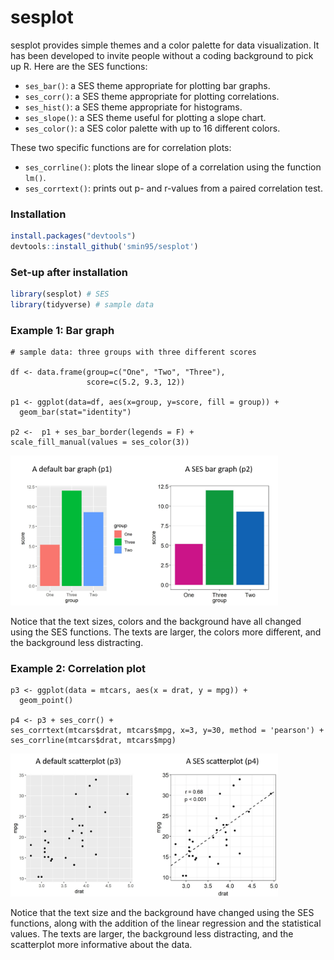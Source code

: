 # sesplot

sesplot provides simple themes and a color palette for data visualization. It has been developed to invite people without a coding background to pick up R. Here are the SES functions:

* `ses_bar()`: a SES theme appropriate for plotting bar graphs. 
* `ses_corr()`: a SES theme appropriate for plotting correlations.
* `ses_hist()`: a SES theme appropriate for histograms.
* `ses_slope()`: a SES theme useful for plotting a slope chart.
* `ses_color()`: a SES color palette with up to 16 different colors.

These two specific functions are for correlation plots:

* `ses_corrline()`: plots the linear slope of a correlation using the function `lm()`.
* `ses_corrtext()`: prints out p- and r-values from a paired correlation test.

### Installation

``` r
install.packages("devtools")
devtools::install_github('smin95/sesplot')
```

### Set-up after installation

```r
library(sesplot) # SES
library(tidyverse) # sample data
```

### Example 1: Bar graph

```{r example}
# sample data: three groups with three different scores

df <- data.frame(group=c("One", "Two", "Three"),
                 score=c(5.2, 9.3, 12))

p1 <- ggplot(data=df, aes(x=group, y=score, fill = group)) +
  geom_bar(stat="identity") 
  
p2 <-  p1 + ses_bar_border(legends = F) + 
scale_fill_manual(values = ses_color(3))
```
<img src="bar.png" width="85%">

Notice that the text sizes, colors and the background have all changed using the SES functions. The texts are larger, the colors more different, and the background less distracting.

### Example 2: Correlation plot

```{r cars}
p3 <- ggplot(data = mtcars, aes(x = drat, y = mpg)) +
  geom_point() 
  
p4 <- p3 + ses_corr() + 
ses_corrtext(mtcars$drat, mtcars$mpg, x=3, y=30, method = 'pearson') +
ses_corrline(mtcars$drat, mtcars$mpg)
```

<img src="scatter.png" width="85%">

Notice that the text size and the background have changed using the SES functions, along with the addition of the linear regression and the statistical values. The texts are larger,  the background less distracting, and the scatterplot more informative about the data.
